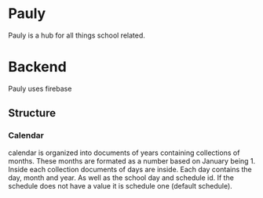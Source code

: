 # Pauly
Pauly is a hub for all things school related.
# Backend
Pauly uses firebase
## Structure 
### Calendar
calendar is organized into documents of years containing collections of months. These months are formated as a number based on January being 1. Inside each collection documents of days are inside. Each day contains the day, month and year. As well as the school day and schedule id. If the schedule does not have a value it is schedule one (default schedule).

